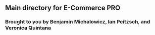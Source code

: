 ## Main directory for E-Commerce PRO
### Brought to you by Benjamin Michalowicz, Ian Peitzsch, and Veronica Quintana
